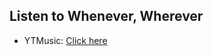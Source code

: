 ## Listen to Whenever, Wherever
- YTMusic: [Click here](https://music.youtube.com/watch?v=fFW91xwQFXk)